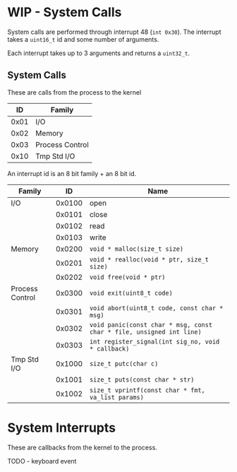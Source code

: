 # WIP - System Calls

System calls are performed through interrupt 48 (`int 0x30`). The interrupt
takes a `uint16_t` id and some number of arguments.

Each interrupt takes up to 3 arguments and returns a `uint32_t`.

## System Calls

These are calls from the process to the kernel

| ID   | Family          |
| ---- | --------------- |
| 0x01 | I/O             |
| 0x02 | Memory          |
| 0x03 | Process Control |
| 0x10 | Tmp Std I/O     |

An interrupt id is an 8 bit family + an 8 bit id.

| Family          | ID     | Name                                                                 |
| --------------- | ------ | -------------------------------------------------------------------- |
| I/O             | 0x0100 | open                                                                 |
|                 | 0x0101 | close                                                                |
|                 | 0x0102 | read                                                                 |
|                 | 0x0103 | write                                                                |
| Memory          | 0x0200 | `void * malloc(size_t size)`                                         |
|                 | 0x0201 | `void * realloc(void * ptr, size_t size)`                            |
|                 | 0x0202 | `void free(void * ptr)`                                              |
| Process Control | 0x0300 | `void exit(uint8_t code)`                                            |
|                 | 0x0301 | `void abort(uint8_t code, const char * msg)`                         |
|                 | 0x0302 | `void panic(const char * msg, const char * file, unsigned int line)` |
|                 | 0x0303 | `int register_signal(int sig_no, void * callback)`                   |
| Tmp Std I/O     | 0x1000 | `size_t putc(char c)`                                                |
|                 | 0x1001 | `size_t puts(const char * str)`                                      |
|                 | 0x1002 | `size_t vprintf(const char * fmt, va_list params)`                   |

# System Interrupts

These are callbacks from the kernel to the process.

TODO - keyboard event
